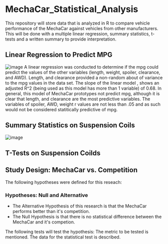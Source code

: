# MechaCar_Statistical_Analysis
This repository will store data that is analyzed in R to compare vehicle performance of the MechaCar against vehicles from other manufacturers. This will be done with a multiple linear regression, summary statistics, t-tests and a written summary to provide interpretation. 

## Linear Regression to Predict MPG
![image](https://user-images.githubusercontent.com/89048287/145719053-342e980f-4af7-4db4-8bd2-36f667c99ccb.png)
A linear regression was conducted to determine if the mpg could predict the values of the other variables (length, weight, spoiler, clearance, and AWD). 
Length, and clearance provided a non-random about of variance to the mpg values in the data set. 
The slope of the linear model , shows an adjusted R^2 (being used as this model has more than 1 variable) of 0.68. 
In general, this model of MechaCar prototypes not predict mpg, although it is clear that length, and clearance are the most predictive variables. The variables of spoiler, AWD, weight r values are not less than .05 and as such would not be considered statitically predictive of mpg. 

## Summary Statistics on Suspension Coils
![image](https://user-images.githubusercontent.com/89048287/145719461-865ec88f-6038-435b-b29a-a32e2257d800.png)

## T-Tests on Suspension Coilds

## Study Design: MechaCar vs. Competition
The following hypotheses were defined for this reseach: 

  ### Hypotheses: Null and Alternative
  * The Alternative Hypothesis of this research is that the MechaCar performs better than it's competition. 
  * The Null Hypothesis is that there is no statistical difference between the MechaCar and it's competion. 

The following tests will test the hypothesis: 
The metric to be tested is mentioned. 
The data for the statistical test is described. 
  
